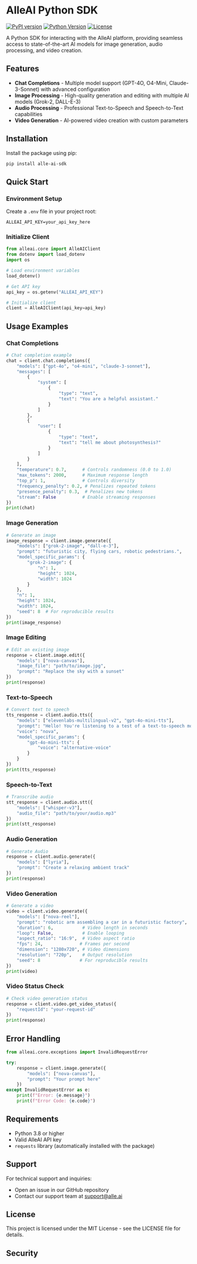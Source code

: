 # AlleAI Python SDK

[![PyPI version](https://badge.fury.io/py/alle-ai-sdk.svg)](https://badge.fury.io/py/alle-ai-sdk)
[![Python Version](https://img.shields.io/pypi/pyversions/alle-ai-sdk)](https://pypi.org/project/alle-ai-sdk/)
[![License](https://img.shields.io/github/license/pYGOD3512/alle-ai-sdk-python)](https://github.com/pYGOD3512/alle-ai-sdk-python/blob/main/LICENSE)

A Python SDK for interacting with the AlleAI platform, providing seamless access to state-of-the-art AI models for image generation, audio processing, and video creation.

## Features

- **Chat Completions** - Multiple model support (GPT-4O, O4-Mini, Claude-3-Sonnet) with advanced configuration
- **Image Processing** - High-quality generation and editing with multiple AI models (Grok-2, DALL-E-3)
- **Audio Processing** - Professional Text-to-Speech and Speech-to-Text capabilities
- **Video Generation** - AI-powered video creation with custom parameters

## Installation

Install the package using pip:

```bash
pip install alle-ai-sdk
```

## Quick Start

### Environment Setup

Create a `.env` file in your project root:

```env
ALLEAI_API_KEY=your_api_key_here
```

### Initialize Client

```python
from alleai.core import AlleAIClient
from dotenv import load_dotenv
import os

# Load environment variables
load_dotenv()

# Get API key
api_key = os.getenv("ALLEAI_API_KEY")

# Initialize client
client = AlleAIClient(api_key=api_key)
```

## Usage Examples

### Chat Completions

```python
# Chat completion example
chat = client.chat.completions({
    "models": ["gpt-4o", "o4-mini", "claude-3-sonnet"],
    "messages": [
        {
            "system": [
                {
                    "type": "text",
                    "text": "You are a helpful assistant."
                }
            ]
        },
        {
            "user": [
                {
                    "type": "text",
                    "text": "tell me about photosynthesis?"
                }
            ]
        }
    ],
    "temperature": 0.7,      # Controls randomness (0.0 to 1.0)
    "max_tokens": 2000,      # Maximum response length
    "top_p": 1,              # Controls diversity
    "frequency_penalty": 0.2, # Penalizes repeated tokens
    "presence_penalty": 0.3,  # Penalizes new tokens
    "stream": False          # Enable streaming responses
})
print(chat)
```

### Image Generation

```python
# Generate an image
image_response = client.image.generate({
    "models": ["grok-2-image", "dall-e-3"],
    "prompt": "futuristic city, flying cars, robotic pedestrians.",
    "model_specific_params": {
        "grok-2-image": {
            "n": 1,
            "height": 1024,
            "width": 1024
        }
    },
    "n": 1,
    "height": 1024,
    "width": 1024,
    "seed": 8  # For reproducible results
})
print(image_response)
```

### Image Editing

```python
# Edit an existing image
response = client.image.edit({
    "models": ["nova-canvas"],
    "image_file": "path/to/image.jpg",
    "prompt": "Replace the sky with a sunset"
})
print(response)
```

### Text-to-Speech

```python
# Convert text to speech
tts_response = client.audio.tts({
    "models": ["elevenlabs-multilingual-v2", "gpt-4o-mini-tts"],
    "prompt": "Hello! You're listening to a test of a text-to-speech model...",
    "voice": "nova",
    "model_specific_params": {
        "gpt-4o-mini-tts": {
            "voice": "alternative-voice"
        }
    }
})
print(tts_response)
```

### Speech-to-Text

```python
# Transcribe audio
stt_response = client.audio.stt({
    "models": ["whisper-v3"],
    "audio_file": "path/to/your/audio.mp3"
})
print(stt_response)
```

### Audio Generation

```python
# Generate Audio
response = client.audio.generate({
    "models": ["lyria"],
    "prompt": "Create a relaxing ambient track"
})
print(response)
```

### Video Generation

```python
# Generate a video
video = client.video.generate({
    "models": ["nova-reel"],
    "prompt": "robotic arm assembling a car in a futuristic factory",
    "duration": 6,           # Video length in seconds
    "loop": False,           # Enable looping
    "aspect_ratio": "16:9",  # Video aspect ratio
    "fps": 24,              # Frames per second
    "dimension": "1280x720", # Video dimensions
    "resolution": "720p",    # Output resolution
    "seed": 8               # For reproducible results
})
print(video)
```

### Video Status Check

```python
# Check video generation status
response = client.video.get_video_status({
    "requestId": "your-request-id"
})
print(response)
```

## Error Handling

```python
from alleai.core.exceptions import InvalidRequestError

try:
    response = client.image.generate({
        "models": ["nova-canvas"],
        "prompt": "Your prompt here"
    })
except InvalidRequestError as e:
    print(f"Error: {e.message}")
    print(f"Error Code: {e.code}")
```

## Requirements

- Python 3.8 or higher
- Valid AlleAI API key
- `requests` library (automatically installed with the package)

## Support

For technical support and inquiries:
- Open an issue in our GitHub repository
- Contact our support team at support@alle.ai

## License

This project is licensed under the MIT License - see the LICENSE file for details.

## Security

```
```

